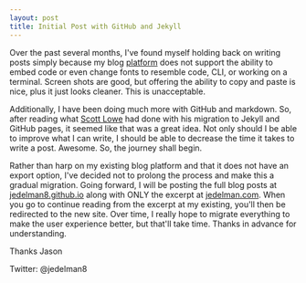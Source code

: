 ```yaml
---
layout: post
title: Initial Post with GitHub and Jekyll
---
```

Over the past several months, I've found myself holding back on writing posts simply because my blog [platform](http://weebly.com) does not support the ability to embed code or even change fonts to resemble code, CLI, or working on a terminal.  Screen shots are good, but offering the ability to copy and paste is nice, plus it just looks cleaner.  This is unacceptable.

Additionally, I have been doing much more with GitHub and markdown.  So, after reading what [Scott Lowe](http://blog.scottlowe.org/2014/12/18/blog-migration-in-the-works/) had done with his migration to Jekyll and GitHub pages, it seemed like that was a great idea. Not only should I be able to improve what I can write, I should be able to decrease the time it takes to write a post.  Awesome.  So, the journey shall begin.

Rather than harp on my existing blog platform and that it does not have an export option, I've decided not to prolong the process and make this a gradual migration.  Going forward, I will be posting the full blog posts at [jedelman8.github.io](http://jedelman8.github.io) along with ONLY the excerpt at [jedelman.com](http://jedelman.com).  When you go to continue reading from the excerpt at my existing, you'll then be redirected to the new site.  Over time, I really hope to migrate everything to make the user experience better, but that'll take time.  Thanks in advance for understanding.

Thanks
Jason

Twitter: @jedelman8
